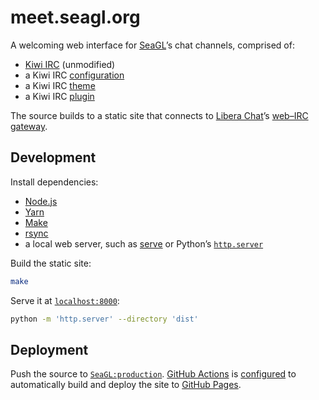 # meet.seagl.org

A welcoming web interface for [SeaGL]’s chat channels, comprised of:

- [Kiwi IRC] (unmodified)
- a Kiwi IRC [configuration](./static/static/config.json)
- a Kiwi IRC [theme](./static/static/themes/seagl/theme.css)
- a Kiwi IRC [plugin](./static/static/plugins/seagl.html)

The source builds to a static site that connects to [Libera Chat]’s [web–IRC
gateway].

## Development

Install dependencies:

- [Node.js]
- [Yarn]
- [Make]
- [rsync]
- a local web server, such as [serve] or Python’s [`http.server`][http.server]

Build the static site:

```bash
make
```

Serve it at [`localhost:8000`](http://localhost:8000/):

```bash
python -m 'http.server' --directory 'dist'
```

## Deployment

Push the source to [`SeaGL:production`][production]. [GitHub Actions] is
[configured](./.github/workflows/gh-pages.yml) to automatically build and deploy
the site to [GitHub Pages].

[github actions]: https://docs.github.com/en/actions
[github pages]: https://pages.github.com/
[http.server]: https://docs.python.org/3/library/http.server.html
[kiwi irc]: https://kiwiirc.com/
[libera chat]: https://libera.chat/
[make]: https://www.gnu.org/software/make/
[node.js]: https://nodejs.org/
[production]: https://github.com/SeaGL/meet.seagl.org/tree/production
[rsync]: https://rsync.samba.org/
[seagl]: https://seagl.org/
[serve]: https://github.com/vercel/serve
[web–irc gateway]: https://github.com/kiwiirc/webircgateway
[yarn]: https://yarnpkg.com/
